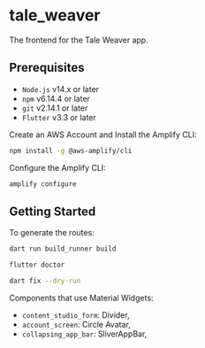 # tale_weaver
The frontend for the Tale Weaver app.

## Prerequisites
* `Node.js` v14.x or later
* `npm` v6.14.4 or later
* `git` v2.14.1 or later
* `Flutter` v3.3 or later

Create an AWS Account and Install the Amplify CLI:
```bash
npm install -g @aws-amplify/cli
```

Configure the Amplify CLI:
```bash
amplify configure
```

## Getting Started
To generate the routes:
```bash
dart run build_runner build
```

```bash
flutter doctor
```

```bash
dart fix --dry-run
```

Components that use Material Widgets: 
* `content_studio_form`: Divider,
* `account_screen`: Circle Avatar,
* `collapsing_app_bar`: SliverAppBar,